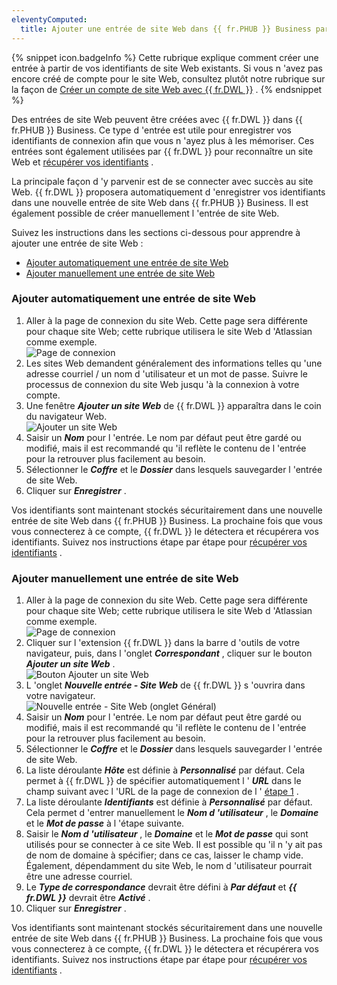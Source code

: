```yaml
---
eleventyComputed:
  title: Ajouter une entrée de site Web dans {{ fr.PHUB }} Business par {{ fr.DWL }}
---
```

{% snippet icon.badgeInfo %} 
Cette rubrique explique comment créer une entrée à partir de vos identifiants de site Web existants. Si vous n 'avez pas encore créé de compte pour le site Web, consultez plutôt notre rubrique sur la façon de [Créer un compte de site Web avec {{ fr.DWL }}](/fr/hub/dwl/using-devolutions-web-login/using-dwl-with-hub-business/create-account-website-hub-business/) . 
{% endsnippet %}
 
Des entrées de site Web peuvent être créées avec {{ fr.DWL }} dans {{ fr.PHUB }} Business. Ce type d 'entrée est utile pour enregistrer vos identifiants de connexion afin que vous n 'ayez plus à les mémoriser. Ces entrées sont également utilisées par {{ fr.DWL }} pour reconnaître un site Web et [récupérer vos identifiants](/fr/hub/dwl/using-devolutions-web-login/using-dwl-with-hub-business/retrieve-credentials-hub-business/) .  

La principale façon d 'y parvenir est de se connecter avec succès au site Web. {{ fr.DWL }} proposera automatiquement d 'enregistrer vos identifiants dans une nouvelle entrée de site Web dans {{ fr.PHUB }} Business. Il est également possible de créer manuellement l 'entrée de site Web.  

Suivez les instructions dans les sections ci-dessous pour apprendre à ajouter une entrée de site Web :  

* [Ajouter automatiquement une entrée de site Web](#ajouter-automatiquement-une-entrée-de-site-web)  
* [Ajouter manuellement une entrée de site Web](#ajouter-manuellement-une-entrée-de-site-web)  

### Ajouter automatiquement une entrée de site Web 

1. Aller à la page de connexion du site Web. Cette page sera différente pour chaque site Web; cette rubrique utilisera le site Web d 'Atlassian comme exemple.  
![Page de connexion](https://webdevolutions.azureedge.net/docs/fr/hub/Hub2109.png) 
1. Les sites Web demandent généralement des informations telles qu 'une adresse courriel / un nom d 'utilisateur et un mot de passe. Suivre le processus de connexion du site Web jusqu 'à la connexion à votre compte. 
1. Une fenêtre ***Ajouter un site Web*** de {{ fr.DWL }} apparaîtra dans le coin du navigateur Web.  
![Ajouter un site Web](https://webdevolutions.azureedge.net/docs/fr/hub/Hub2101.png) 
1. Saisir un ***Nom*** pour l 'entrée. Le nom par défaut peut être gardé ou modifié, mais il est recommandé qu 'il reflète le contenu de l 'entrée pour la retrouver plus facilement au besoin. 
1. Sélectionner le ***Coffre*** et le ***Dossier*** dans lesquels sauvegarder l 'entrée de site Web. 
1. Cliquer sur ***Enregistrer*** .  

Vos identifiants sont maintenant stockés sécuritairement dans une nouvelle entrée de site Web dans {{ fr.PHUB }} Business. La prochaine fois que vous vous connecterez à ce compte, {{ fr.DWL }} le détectera et récupérera vos identifiants. Suivez nos instructions étape par étape pour [récupérer vos identifiants](/fr/hub/dwl/using-devolutions-web-login/using-dwl-with-hub-business/retrieve-credentials-hub-business/) .  

### Ajouter manuellement une entrée de site Web 

1. Aller à la page de connexion du site Web. Cette page sera différente pour chaque site Web; cette rubrique utilisera le site Web d 'Atlassian comme exemple.  
![Page de connexion](https://webdevolutions.azureedge.net/docs/fr/hub/Hub2109.png) 
1. Cliquer sur l 'extension {{ fr.DWL }} dans la barre d 'outils de votre navigateur, puis, dans l 'onglet ***Correspondant*** , cliquer sur le bouton ***Ajouter un site Web*** .  
![Bouton Ajouter un site Web](https://webdevolutions.azureedge.net/docs/fr/hub/Hub2111.png) 
1. L 'onglet ***Nouvelle entrée - Site Web*** de {{ fr.DWL }} s 'ouvrira dans votre navigateur.  
![Nouvelle entrée - Site Web (onglet Général)](https://webdevolutions.azureedge.net/docs/fr/hub/Hub2090.png) 
1. Saisir un ***Nom*** pour l 'entrée. Le nom par défaut peut être gardé ou modifié, mais il est recommandé qu 'il reflète le contenu de l 'entrée pour la retrouver plus facilement au besoin. 
1. Sélectionner le ***Coffre*** et le ***Dossier*** dans lesquels sauvegarder l 'entrée de site Web. 
1. La liste déroulante ***Hôte*** est définie à ***Personnalisé*** par défaut. Cela permet à {{ fr.DWL }} de spécifier automatiquement l ' ***URL*** dans le champ suivant avec l 'URL de la page de connexion de l ' [étape 1](#ajouter-manuellement-une-entrée-de-site-web) . 
1. La liste déroulante ***Identifiants*** est définie à ***Personnalisé*** par défaut. Cela permet d 'entrer manuellement le ***Nom d 'utilisateur*** , le ***Domaine*** et le ***Mot de passe*** à l 'étape suivante. 
1. Saisir le ***Nom d 'utilisateur*** , le ***Domaine*** et le ***Mot de passe*** qui sont utilisés pour se connecter à ce site Web. Il est possible qu 'il n 'y ait pas de nom de domaine à spécifier; dans ce cas, laisser le champ vide. Également, dépendamment du site Web, le nom d 'utilisateur pourrait être une adresse courriel. 
1. Le ***Type de correspondance*** devrait être défini à ***Par défaut*** et ***{{ fr.DWL }}*** devrait être ***Activé*** . 
1. Cliquer sur ***Enregistrer*** .  

Vos identifiants sont maintenant stockés sécuritairement dans une nouvelle entrée de site Web dans {{ fr.PHUB }} Business. La prochaine fois que vous vous connecterez à ce compte, {{ fr.DWL }} le détectera et récupérera vos identifiants. Suivez nos instructions étape par étape pour [récupérer vos identifiants](/fr/hub/dwl/using-devolutions-web-login/using-dwl-with-hub-business/retrieve-credentials-hub-business/) . 

